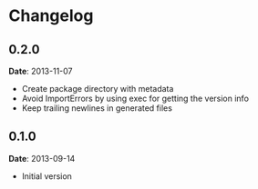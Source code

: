 # Changelog

## 0.2.0

**Date**: 2013-11-07

* Create package directory with metadata
* Avoid ImportErrors by using exec for getting the version info
* Keep trailing newlines in generated files

## 0.1.0

**Date**: 2013-09-14

* Initial version
